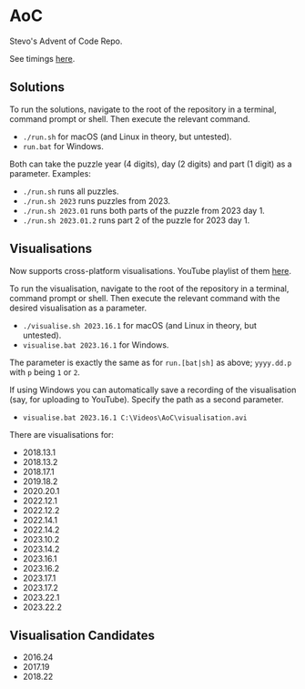 # AoC

Stevo's Advent of Code Repo.

See timings [here](results.md).

## Solutions

To run the solutions, navigate to the root of the repository in a terminal, command prompt or shell. Then execute the relevant command.

- `./run.sh` for macOS (and Linux in theory, but untested).
- `run.bat` for Windows.

Both can take the puzzle year (4 digits), day (2 digits) and part (1 digit) as a parameter. Examples:

- `./run.sh` runs all puzzles.
- `./run.sh 2023` runs puzzles from 2023.
- `./run.sh 2023.01` runs both parts of the puzzle from 2023 day 1.
- `./run.sh 2023.01.2` runs part 2 of the puzzle for 2023 day 1.

## Visualisations

Now supports cross-platform visualisations. YouTube playlist of them [here](https://www.youtube.com/playlist?list=PLBtwzTaAY-IWq6Mi1nvwsphMTw-HU13eM).

To run the visualisation, navigate to the root of the repository in a terminal, command prompt or shell. 
Then execute the relevant command with the desired visualisation as a parameter.

- `./visualise.sh 2023.16.1` for macOS (and Linux in theory, but untested).
- `visualise.bat 2023.16.1` for Windows.

The parameter is exactly the same as for `run.[bat|sh]` as above; `yyyy.dd.p` with `p` being `1` or `2`.

If using Windows you can automatically save a recording of the visualisation (say, for uploading to YouTube). Specify the path as a second parameter.

- `visualise.bat 2023.16.1 C:\Videos\AoC\visualisation.avi`

There are visualisations for:

- 2018.13.1
- 2018.13.2
- 2018.17.1
- 2019.18.2
- 2020.20.1
- 2022.12.1
- 2022.12.2
- 2022.14.1
- 2022.14.2
- 2023.10.2
- 2023.14.2
- 2023.16.1
- 2023.16.2
- 2023.17.1
- 2023.17.2
- 2023.22.1
- 2023.22.2

## Visualisation Candidates

- 2016.24
- 2017.19
- 2018.22
